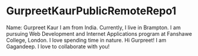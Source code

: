 # GurpreetKaurPublicRemoteRepo1
Name: Gurpreet Kaur
I am from India. Currently, I live in Brampton. I am pursuing Web Development and Internet Applications program at Fanshawe College, London. I love spending time in nature.
Hi Gurpreet! I am Gagandeep. I love to collaborate with you!
